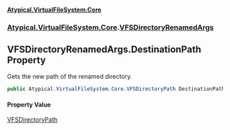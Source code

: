 #### [Atypical.VirtualFileSystem.Core](VirtualFileSystem.md 'VirtualFileSystem')
### [Atypical.VirtualFileSystem.Core](VirtualFileSystem.md#Atypical.VirtualFileSystem.Core 'Atypical.VirtualFileSystem.Core').[VFSDirectoryRenamedArgs](VFSDirectoryRenamedArgs.md 'Atypical.VirtualFileSystem.Core.VFSDirectoryRenamedArgs')

## VFSDirectoryRenamedArgs.DestinationPath Property

Gets the new path of the renamed directory.

```csharp
public Atypical.VirtualFileSystem.Core.VFSDirectoryPath DestinationPath { get; }
```

#### Property Value
[VFSDirectoryPath](VFSDirectoryPath.md 'Atypical.VirtualFileSystem.Core.VFSDirectoryPath')